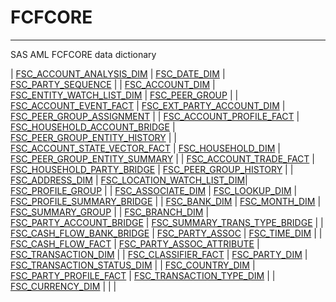 # FCFCORE
---
SAS AML FCFCORE data dictionary

| [FSC_ACCOUNT_ANALYSIS_DIM](./fsc_account_analysis_dim.md) | [FSC_DATE_DIM](./fsc_date_dim.md) |  [FSC_PARTY_SEQUENCE](./fsc_party_sequence.md) |
| [FSC_ACCOUNT_DIM](./fsc_account_dim.md) | [FSC_ENTITY_WATCH_LIST_DIM](./fsc_entity_watch_list_dim.md) |  [FSC_PEER_GROUP](./fsc_peer_group.md) |
| [FSC_ACCOUNT_EVENT_FACT](./fsc_account_event_fact.md) | [FSC_EXT_PARTY_ACCOUNT_DIM](./fsc_ext_party_account_dim.md) |  [FSC_PEER_GROUP_ASSIGNMENT](./fsc_peer_group_assignment.md) |
| [FSC_ACCOUNT_PROFILE_FACT](./fsc_account_profile_fact.md) | [FSC_HOUSEHOLD_ACCOUNT_BRIDGE](./fsc_household_account_bridge.md) |  [FSC_PEER_GROUP_ENTITY_HISTORY](./fsc_peer_group_entity_history.md) |
| [FSC_ACCOUNT_STATE_VECTOR_FACT](./fsc_account_state_vector_fact.md) | [FSC_HOUSEHOLD_DIM](./fsc_household_dim.md) |  [FSC_PEER_GROUP_ENTITY_SUMMARY](./fsc_peer_group_entity_summary.md) |
| [FSC_ACCOUNT_TRADE_FACT](./fsc_account_trade_fact.md) | [FSC_HOUSEHOLD_PARTY_BRIDGE](./fsc_household_party_bridge.md) |  [FSC_PEER_GROUP_HISTORY](./fsc_peer_group_history.md) |
| [FSC_ADDRESS_DIM](./fsc_address_dim.md) | [FSC_LOCATION_WATCH_LIST_DIM](./fsc_location_watch_list_dim.md)| [FSC_PROFILE_GROUP](./fsc_profile_group.md) |
| [FSC_ASSOCIATE_DIM](./fsc_associate_dim.md) | [FSC_LOOKUP_DIM](./fsc_lookup_dim.md) | [FSC_PROFILE_SUMMARY_BRIDGE](./fsc_profile_summary_bridge.md) |
| [FSC_BANK_DIM](./fsc_bank_dim.md) | [FSC_MONTH_DIM](./fsc_month_dim.md) | [FSC_SUMMARY_GROUP](./fsc_summary_group.md) |
| [FSC_BRANCH_DIM](./fsc_branch_dim.md) | [FSC_PARTY_ACCOUNT_BRIDGE](./fsc_party_account_bridge.md) | [FSC_SUMMARY_TRANS_TYPE_BRIDGE](./fsc_summary_trans_type_bridge.md) |
| [FSC_CASH_FLOW_BANK_BRIDGE](./fsc_cash_flow_bank_bridge.md) | [FSC_PARTY_ASSOC](./fsc_party_assoc.md) | [FSC_TIME_DIM](./fsc_time_dim.md) |
| [FSC_CASH_FLOW_FACT](./fsc_cash_flow_fact.md) | [FSC_PARTY_ASSOC_ATTRIBUTE](./fsc_party_assoc_attribute.md) | [FSC_TRANSACTION_DIM](./fsc_transaction_dim.md) |
| [FSC_CLASSIFIER_FACT](./fsc_classifier_fact.md) | [FSC_PARTY_DIM](./fsc_party_dim.md) | [FSC_TRANSACTION_STATUS_DIM](./fsc_transaction_status_dim.md) |
| [FSC_COUNTRY_DIM](./fsc_country_dim.md) | [FSC_PARTY_PROFILE_FACT](./fsc_party_profile_fact.md) | [FSC_TRANSACTION_TYPE_DIM](./fsc_transaction_type_dim.md) |
| [FSC_CURRENCY_DIM](./fsc_currency_dim.md) | | |
